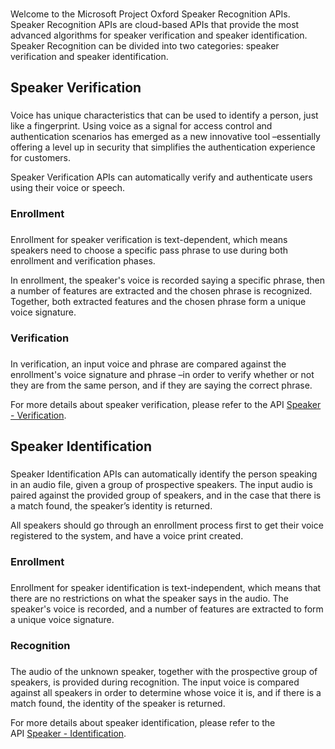 ###

Welcome to the Microsoft Project Oxford Speaker Recognition APIs. Speaker Recognition APIs are cloud-based APIs that provide the most advanced algorithms for speaker verification and speaker identification. Speaker Recognition can be divided into two categories: speaker verification and speaker identification.


## Speaker Verification

### 

Voice has unique characteristics that can be used to identify a person, just like a fingerprint.  Using voice as a signal for access control and authentication scenarios has emerged as a new innovative tool –essentially offering a level up in security that simplifies the authentication experience for customers.

Speaker Verification APIs can automatically verify and authenticate users using their voice or speech.

### Enrollment
###
Enrollment for speaker verification is text-dependent, which means speakers need to choose a specific pass phrase to use during both enrollment and verification phases. 

In enrollment, the speaker's voice is recorded saying a specific phrase, then a number of features are extracted and the chosen phrase is recognized. Together, both extracted features and the chosen phrase form a unique voice signature.

### Verification
###
In verification, an input voice and phrase are compared against the enrollment's voice signature and phrase –in order to verify whether or not they are from the same person, and if they are saying the correct phrase.

For more details about speaker verification, please refer to the API [Speaker - Verification](https://dev.projectoxford.ai/docs/services/563309b6778daf02acc0a508/operations/563309b7778daf06340c9652).

## Speaker Identification

### 

Speaker Identification APIs can automatically identify the person speaking in an audio file, given a group of prospective speakers. The input audio is paired against the provided group of speakers, and in the case that there is a match found, the speaker’s identity is returned.

All speakers should go through an enrollment process first to get their voice registered to the system, and have a voice print created.


### Enrollment
###
Enrollment for speaker identification is text-independent, which means that there are no restrictions on what the speaker says in the audio. The speaker's voice is recorded, and a number of features are extracted to form a unique voice signature. 


### Recognition
###
The audio of the unknown speaker, together with the prospective group of speakers, is provided during recognition. The input voice is compared against all speakers in order to determine whose voice it is, and if there is a match found, the identity of the speaker is returned.


For more details about speaker identification, please refer to the API [Speaker - Identification](https://dev.projectoxford.ai/docs/services/563309b6778daf02acc0a508/operations/5645c068e597ed22ec38f42e).
